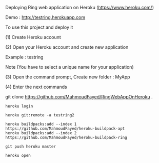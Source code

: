 Deploying Ring web application on Heroku (https://www.heroku.com/)

Demo : http://testring.herokuapp.com

To use this project and deploy it 

(1) Create Heroku account

(2) Open your Heroku account and create new application

Example : testring

Note (You have to select a unique name for your application)

(3) Open the command prompt, Create new folder : MyApp

(4) Enter the next commands

git clone https://github.com/MahmoudFayed/RingWebAppOnHeroku .

	heroku login

	heroku git:remote -a testring2

	heroku buildpacks:add --index 1 https://github.com/MahmoudFayed/heroku-buildpack-apt
	heroku buildpacks:add --index 2 https://github.com/MahmoudFayed/heroku-buildpack-ring

	git push heroku master

	heroku open


